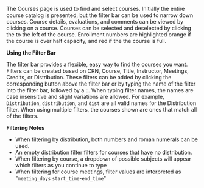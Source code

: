 The Courses page is used to find and select courses. Initially the entire course catalog is presented, but the filter bar can be used to narrow down courses. Course details, evaluations, and comments can be viewed by clicking on a course. Courses can be selected and deselected by clicking the <span class='glyphicon glyphicon-heart-empty'></span> to the left of the course. Enrollment numbers are highlighted orange if the course is over half capacity, and red if the the course is full.

__Using the Filter Bar__

The filter bar provides a flexible, easy way to find the courses you want. Filters can be created based on CRN, Course, Title, Instructor, Meetings, Credits, or Distribution. These filters can be added by clicking the corresponding button above the filter bar or by typing the name of the filter into the filter bar, followed by a `:`. When typing filter names, the names are case insensitive and slight variations are allowed. For example, `Distribution`, `distribution`, and `dist` are all valid names for the Distribution filter. When using multiple filters, the courses shown are ones that match all of the filters.

__Filtering Notes__

* When filtering by distribution, both numbers and roman numerals can be used.
* An empty distribution filter filters for courses that have no distribution.
* When filtering by course, a dropdown of possible subjects will appear which filters as you continue to type
* When filtering for course meetings, filter values are interpreted as "`meeting_days` `start_time`-`end_time`"